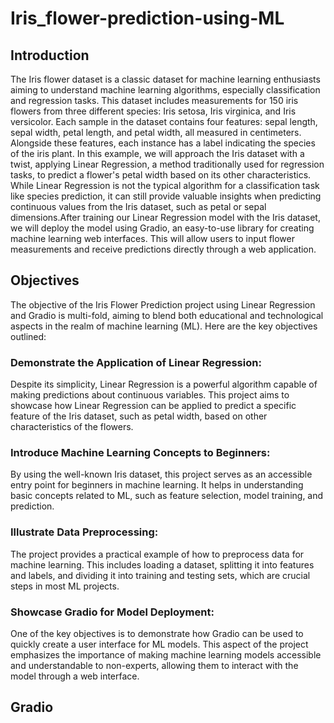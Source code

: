 # Iris_flower-prediction-using-ML

## Introduction
 The Iris flower dataset is a classic dataset for machine learning enthusiasts aiming to understand machine learning algorithms, especially classification and regression tasks. This dataset includes measurements for 150 iris flowers from three different species: Iris setosa, Iris virginica, and Iris versicolor. Each sample in the dataset contains four features: sepal length, sepal width, petal length, and petal width, all measured in centimeters. Alongside these features, each instance has a label indicating the species of the iris plant.
 In this example, we will approach the Iris dataset with a twist, applying Linear Regression, a method traditionally used for regression tasks, to predict a flower's petal width based on its other characteristics. While Linear Regression is not the typical algorithm for a classification task like species prediction, it can still provide valuable insights when predicting continuous values from the Iris dataset, such as petal or sepal dimensions.After training our Linear Regression model with the Iris dataset, we will deploy the model using Gradio, an easy-to-use library for creating machine learning web interfaces. This will allow users to input flower measurements and receive predictions directly through a web application.
## Objectives
The objective of the Iris Flower Prediction project using Linear Regression and Gradio is multi-fold, aiming to blend both educational and technological aspects in the realm of machine learning (ML). Here are the key objectives outlined:
### Demonstrate the Application of Linear Regression: 
Despite its simplicity, Linear Regression is a powerful algorithm capable of making predictions about continuous variables. This project aims to showcase how Linear Regression can be applied to predict a specific feature of the Iris dataset, such as petal width, based on other characteristics of the flowers.
### Introduce Machine Learning Concepts to Beginners:
By using the well-known Iris dataset, this project serves as an accessible entry point for beginners in machine learning. It helps in understanding basic concepts related to ML, such as feature selection, model training, and prediction.
### Illustrate Data Preprocessing:
The project provides a practical example of how to preprocess data for machine learning. This includes loading a dataset, splitting it into features and labels, and dividing it into training and testing sets, which are crucial steps in most ML projects.
### Showcase Gradio for Model Deployment:
One of the key objectives is to demonstrate how Gradio can be used to quickly create a user interface for ML models. This aspect of the project emphasizes the importance of making machine learning models accessible and understandable to non-experts, allowing them to interact with the model through a web interface.
## Gradio
